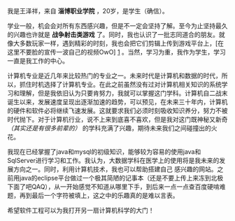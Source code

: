 我是王泽祥，来自 **淄博职业学院** ，20岁，是学生（确信）。


学业一般，机会会对所有东西感兴趣，但是不一定会坚持了解。至今为止坚持最久的兴趣也许就是 **战争射击类游戏** 了。同时，我也认识了一批志同道合的朋友。就像大多数玩家一样，遇到精彩的时刻，我也会把它们剪辑上传到游戏平台上，[在这里不要脸的宣传一波自己的视频OwO] [1] 。当然，学习为重，我作为学生，学习一直是我工作的中心。


计算机专业是近几年来比较热门的专业之一。未来时代是计算机和数据的时代，所以，抓住时机选择了计算机专业。在此之前虽然没有过对计算机相关知识的系统学习和理解，但是我依旧认为只要肯努力，我就可以掌握这门学科。计算机自二战末诞生以来，发展速度呈现出逐渐加速的趋势，可以预见，在未来三十年内，计算机的硬件和软件必将继续飞速发展。这就要求我们必须时刻吸收知识养分，努力不被时代抛下。对于计算机行业，说不上来到底喜不喜欢，但是我对这门既神秘又新奇 _（其实还是有很多前辈的）_ 的学科充满了兴趣，期待未来我们之间碰撞出的火花。


我现在已经掌握了java和mysql的初级知识，能够较为容易的使用java和SqlServer进行学习和工作。我认为，大数据学科在医学上的使用将是我未来的发展方向之一。同时，利用计算机技术，我也可以帮助搭建自己
感兴趣的网站。之前用java的eclipse平台做过一个极其简陋的记事本（还是不要上传上来冻到北极下面了吧QAQ），从一开始感觉不知道从哪里下手，到后来一点一点查百度硬啃难题，再到最后一个字符被填上，这之中的乐趣真的是难以言表。

希望软件工程可以为我打开另一扇计算机科学的大门！

[1]:https://space.bilibili.com/102736435
